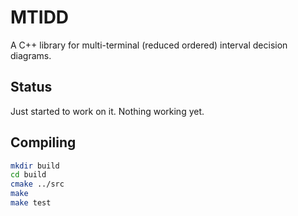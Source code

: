 # MTIDD

A C++ library for multi-terminal (reduced ordered) interval decision diagrams.

## Status

Just started to work on it.
Nothing working yet.

## Compiling

```sh
mkdir build
cd build
cmake ../src
make
make test
```
